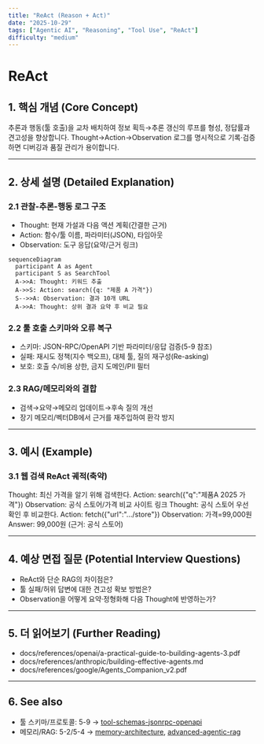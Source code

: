```yaml
---
title: "ReAct (Reason + Act)"
date: "2025-10-29"
tags: ["Agentic AI", "Reasoning", "Tool Use", "ReAct"]
difficulty: "medium"
---
```


# ReAct

## 1. 핵심 개념 (Core Concept)

추론과 행동(툴 호출)을 교차 배치하여 정보 획득→추론 갱신의 루프를 형성, 정답률과 견고성을 향상합니다. Thought→Action→Observation 로그를 명시적으로 기록·검증하면 디버깅과 품질 관리가 용이합니다.

---

## 2. 상세 설명 (Detailed Explanation)

### 2.1 관찰-추론-행동 로그 구조
- Thought: 현재 가설과 다음 액션 계획(간결한 근거)
- Action: 함수/툴 이름, 파라미터(JSON), 타임아웃
- Observation: 도구 응답(요약/근거 링크)

```mermaid
sequenceDiagram
  participant A as Agent
  participant S as SearchTool
  A->>A: Thought: 키워드 추출
  A->>S: Action: search({q: "제품 A 가격"})
  S-->>A: Observation: 결과 10개 URL
  A->>A: Thought: 상위 결과 요약 후 비교 필요
```

### 2.2 툴 호출 스키마와 오류 복구
- 스키마: JSON-RPC/OpenAPI 기반 파라미터/응답 검증(5-9 참조)
- 실패: 재시도 정책(지수 백오프), 대체 툴, 질의 재구성(Re-asking)
- 보호: 호출 수/비용 상한, 금지 도메인/PII 필터

### 2.3 RAG/메모리와의 결합
- 검색→요약→메모리 업데이트→후속 질의 개선
- 장기 메모리/벡터DB에서 근거를 재주입하여 환각 방지

---

## 3. 예시 (Example)

### 3.1 웹 검색 ReAct 궤적(축약)
Thought: 최신 가격을 알기 위해 검색한다.
Action: search({"q":"제품A 2025 가격"})
Observation: 공식 스토어/가격 비교 사이트 링크
Thought: 공식 스토어 우선 확인 후 비교한다.
Action: fetch({"url":".../store"})
Observation: 가격=99,000원
Answer: 99,000원 (근거: 공식 스토어)

---

## 4. 예상 면접 질문 (Potential Interview Questions)

- ReAct와 단순 RAG의 차이점은?
- 툴 실패/허위 답변에 대한 견고성 확보 방법은?
- Observation을 어떻게 요약·정형화해 다음 Thought에 반영하는가?

---

## 5. 더 읽어보기 (Further Reading)

- docs/references/openai/a-practical-guide-to-building-agents-3.pdf
- docs/references/anthropic/building-effective-agents.md
- docs/references/google/Agents_Companion_v2.pdf

---

## 6. See also

- 툴 스키마/프로토콜: 5-9 → [tool-schemas-jsonrpc-openapi](../5-9-보안-and-프로토콜/tool-schemas-jsonrpc-openapi.md)
- 메모리/RAG: 5-2/5-4 → [memory-architecture](../5-2-메모리-and-컨텍스트-관리/memory-architecture.md), [advanced-agentic-rag](../5-4-retrieval-augmented-generation-rag/advanced-agentic-rag.md)
